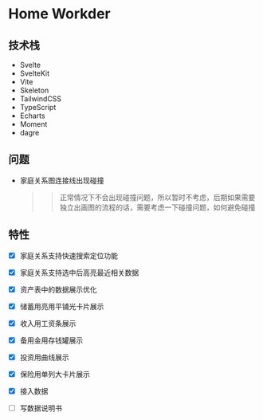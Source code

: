 # Home Workder

## 技术栈

- Svelte
- SvelteKit
- Vite
- Skeleton
- TailwindCSS
- TypeScript
- Echarts
- Moment
- dagre

## 问题

- 家庭关系图连接线出现碰撞
  > > 正常情况下不会出现碰撞问题，所以暂时不考虑，后期如果需要独立出画图的流程的话，需要考虑一下碰撞问题，如何避免碰撞

## 特性

-[x] 家庭关系支持快速搜索定位功能  
-[x] 家庭关系支持选中后高亮最近相关数据  
-[x] 资产表中的数据展示优化  
 -[x] 储蓄用亮用平铺光卡片展示  
 -[x] 收入用工资条展示  
 -[x] 备用金用存钱罐展示  
 -[x] 投资用曲线展示  
 -[x] 保险用单列大卡片展示

- [x] 接入数据
- [ ] 写数据说明书
